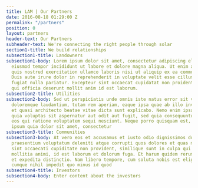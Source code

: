 ```yaml
---
title: LAM | Our Partners
date: 2016-08-18 01:29:00 Z
permalink: "/partners"
position: 0
layout: partners
header-text: Our Partners
subheader-text: We're connecting the right people through solar
section1-title: We build relationships
subsection1-title: Landowners
subsection1-body: Lorem ipsum dolor sit amet, consectetur adipiscing elit, sed do
  eiusmod tempor incididunt ut labore et dolore magna aliqua. Ut enim ad minim veniam,
  quis nostrud exercitation ullamco laboris nisi ut aliquip ex ea commodo consequat.
  Duis aute irure dolor in reprehenderit in voluptate velit esse cillum dolore eu
  fugiat nulla pariatur. Excepteur sint occaecat cupidatat non proident, sunt in culpa
  qui officia deserunt mollit anim id est laborum.
subsection2-title: Utilities
subsection2-body: Sed ut perspiciatis unde omnis iste natus error sit voluptatem accusantium
  doloremque laudantium, totam rem aperiam, eaque ipsa quae ab illo inventore veritatis
  et quasi architecto beatae vitae dicta sunt explicabo. Nemo enim ipsam voluptatem
  quia voluptas sit aspernatur aut odit aut fugit, sed quia consequuntur magni dolores
  eos qui ratione voluptatem sequi nesciunt. Neque porro quisquam est, qui dolorem
  ipsum quia dolor sit amet, consectetur
subsection3-title: Communities
subsection3-body: At vero eos et accusamus et iusto odio dignissimos ducimus qui blanditiis
  praesentium voluptatum deleniti atque corrupti quos dolores et quas molestias excepturi
  sint occaecati cupiditate non provident, similique sunt in culpa qui officia deserunt
  mollitia animi, id est laborum et dolorum fuga. Et harum quidem rerum facilis est
  et expedita distinctio. Nam libero tempore, cum soluta nobis est eligendi optio
  cumque nihil impedit quo minus id quod
subsection4-title: Investors
subsection4-body: Enter content about the investors
---
```


